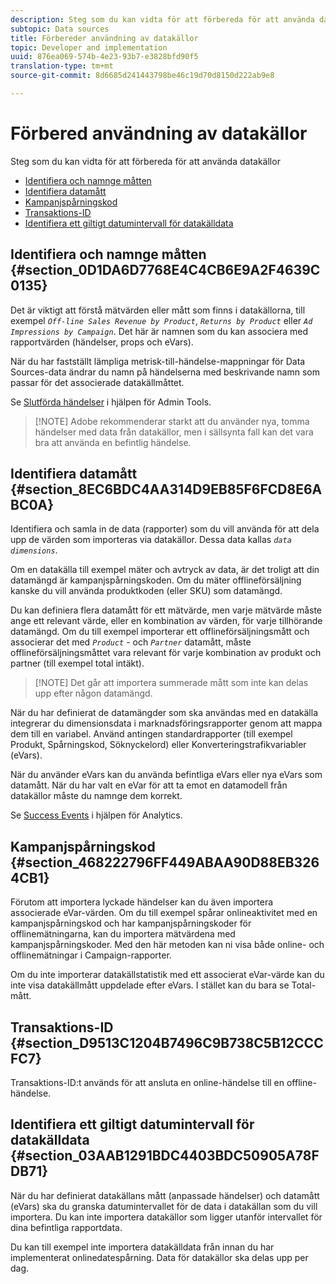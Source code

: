 ```yaml
---
description: Steg som du kan vidta för att förbereda för att använda datakällor
subtopic: Data sources
title: Förbereder användning av datakällor
topic: Developer and implementation
uuid: 876ea069-574b-4e23-93b7-e3828bfd90f5
translation-type: tm+mt
source-git-commit: 8d6685d241443798be46c19d70d8150d222ab9e8

---
```



# Förbered användning av datakällor

Steg som du kan vidta för att förbereda för att använda datakällor

* [Identifiera och namnge måtten](/help/import/c-data-sources/datasrc-preparing.md#section_0D1DA6D7768E4C4CB6E9A2F4639C0135)
* [Identifiera datamått](/help/import/c-data-sources/datasrc-preparing.md#section_8EC6BDC4AA314D9EB85F6FCD8E6ABC0A)
* [Kampanjspårningskod](/help/import/c-data-sources/datasrc-preparing.md#section_468222796FF449ABAA90D88EB3264CB1)
* [Transaktions-ID](/help/import/c-data-sources/datasrc-preparing.md#section_D9513C1204B7496C9B738C5B12CCCFC7)
* [Identifiera ett giltigt datumintervall för datakälldata](/help/import/c-data-sources/datasrc-preparing.md#section_03AAB1291BDC4403BDC50905A78FDB71)

## Identifiera och namnge måtten {#section_0D1DA6D7768E4C4CB6E9A2F4639C0135}

Det är viktigt att förstå mätvärden eller mått som finns i datakällorna, till exempel *`Off-line Sales Revenue by Product`*, *`Returns by Product`* eller *`Ad Impressions by Campaign`*. Det här är namnen som du kan associera med rapportvärden (händelser, props och eVars).

När du har fastställt lämpliga metrisk-till-händelse-mappningar för Data Sources-data ändrar du namn på händelserna med beskrivande namn som passar för det associerade datakällmåttet.

Se [Slutförda händelser](https://docs.adobe.com/content/help/en/analytics/admin/admin-tools/success-events/success-event.html) i hjälpen för Admin Tools.

>[!NOTE] Adobe rekommenderar starkt att du använder nya, tomma händelser med data från datakällor, men i sällsynta fall kan det vara bra att använda en befintlig händelse.

## Identifiera datamått {#section_8EC6BDC4AA314D9EB85F6FCD8E6ABC0A}

Identifiera och samla in de data (rapporter) som du vill använda för att dela upp de värden som importeras via datakällor. Dessa data kallas *`data dimensions`*.

Om en datakälla till exempel mäter och avtryck av data, är det troligt att din datamängd är kampanjspårningskoden. Om du mäter offlineförsäljning kanske du vill använda produktkoden (eller SKU) som datamängd.

Du kan definiera flera datamått för ett mätvärde, men varje mätvärde måste ange ett relevant värde, eller en kombination av värden, för varje tillhörande datamängd. Om du till exempel importerar ett offlineförsäljningsmått och associerar det med *`Product`* - och *`Partner`* datamått, måste offlineförsäljningsmåttet vara relevant för varje kombination av produkt och partner (till exempel total intäkt).

>[!NOTE] Det går att importera summerade mått som inte kan delas upp efter någon datamängd.

När du har definierat de datamängder som ska användas med en datakälla integrerar du dimensionsdata i marknadsföringsrapporter genom att mappa dem till en variabel. Använd antingen standardrapporter (till exempel Produkt, Spårningskod, Söknyckelord) eller Konverteringstrafikvariabler (eVars).

När du använder eVars kan du använda befintliga eVars eller nya eVars som datamått. När du har valt en eVar för att ta emot en datamodell från datakällor måste du namnge dem korrekt.

Se [Success Events](https://docs.adobe.com/content/help/en/analytics/admin/admin-tools/success-events/success-event.html) i hjälpen för Analytics.

## Kampanjspårningskod {#section_468222796FF449ABAA90D88EB3264CB1}

Förutom att importera lyckade händelser kan du även importera associerade eVar-värden. Om du till exempel spårar onlineaktivitet med en kampanjspårningskod och har kampanjspårningskoder för offlinemätningarna, kan du importera mätvärdena med kampanjspårningskoder. Med den här metoden kan ni visa både online- och offlinemätningar i Campaign-rapporter.

Om du inte importerar datakällstatistik med ett associerat eVar-värde kan du inte visa datakällmått uppdelade efter eVars. I stället kan du bara se Total-mått.

## Transaktions-ID {#section_D9513C1204B7496C9B738C5B12CCCFC7}

Transaktions-ID:t används för att ansluta en online-händelse till en offline-händelse.

## Identifiera ett giltigt datumintervall för datakälldata {#section_03AAB1291BDC4403BDC50905A78FDB71}

När du har definierat datakällans mått (anpassade händelser) och datamått (eVars) ska du granska datumintervallet för de data i datakällan som du vill importera. Du kan inte importera datakällor som ligger utanför intervallet för dina befintliga rapportdata.

Du kan till exempel inte importera datakälldata från innan du har implementerat onlinedatespårning. Data för datakällor ska delas upp per dag.
